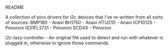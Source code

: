 README

A collection of pico drivers for i2c devices that I've 
re-written from all sorts of 
sources:
BMP180 - Anavi
BH1750 - Anavi
HTU21D - Anavi
ICP10125 - Pimoroni
IS31FL3731 - Pimoroni
SCD4X - Pimoroni

i2c-lazy-controller - An original file used to detect and run with 
whatever is plugged in, otherwise to ignore those commands.

